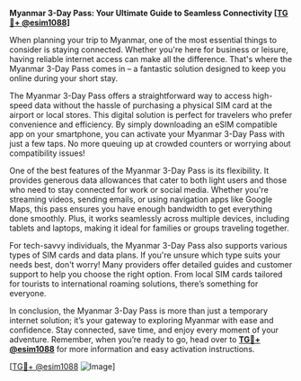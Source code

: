 **Myanmar 3-Day Pass: Your Ultimate Guide to Seamless Connectivity [[TG💪+ @esim1088](https://t.me/s/esim1088)]**

When planning your trip to Myanmar, one of the most essential things to consider is staying connected. Whether you're here for business or leisure, having reliable internet access can make all the difference. That's where the Myanmar 3-Day Pass comes in – a fantastic solution designed to keep you online during your short stay.

The Myanmar 3-Day Pass offers a straightforward way to access high-speed data without the hassle of purchasing a physical SIM card at the airport or local stores. This digital solution is perfect for travelers who prefer convenience and efficiency. By simply downloading an eSIM compatible app on your smartphone, you can activate your Myanmar 3-Day Pass with just a few taps. No more queuing up at crowded counters or worrying about compatibility issues!

One of the best features of the Myanmar 3-Day Pass is its flexibility. It provides generous data allowances that cater to both light users and those who need to stay connected for work or social media. Whether you're streaming videos, sending emails, or using navigation apps like Google Maps, this pass ensures you have enough bandwidth to get everything done smoothly. Plus, it works seamlessly across multiple devices, including tablets and laptops, making it ideal for families or groups traveling together.

For tech-savvy individuals, the Myanmar 3-Day Pass also supports various types of SIM cards and data plans. If you're unsure which type suits your needs best, don't worry! Many providers offer detailed guides and customer support to help you choose the right option. From local SIM cards tailored for tourists to international roaming solutions, there’s something for everyone.

In conclusion, the Myanmar 3-Day Pass is more than just a temporary internet solution; it’s your gateway to exploring Myanmar with ease and confidence. Stay connected, save time, and enjoy every moment of your adventure. Remember, when you’re ready to go, head over to **[TG💪+ @esim1088](https://t.me/s/esim1088)** for more information and easy activation instructions.

[[TG💪+ @esim1088](https://t.me/s/esim1088) ![Image](https://i.postimg.cc/Y0z9fWf4/image.png)]